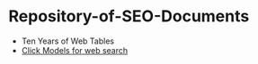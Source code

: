 # Repository-of-SEO-Documents

- Ten Years of Web Tables 
- [Click Models for web search](https://clickmodels.weebly.com/uploads/5/2/2/5/52257029/mc2015-clickmodels.pdf) 
